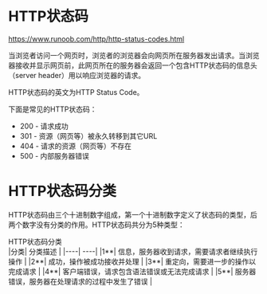 # HTTP状态码

https://www.runoob.com/http/http-status-codes.html

当浏览者访问一个网页时，浏览者的浏览器会向网页所在服务器发出请求。当浏览器接收并显示网页前，此网页所在的服务器会返回一个包含HTTP状态码的信息头（server header）用以响应浏览器的请求。

HTTP状态码的英文为HTTP Status Code。

下面是常见的HTTP状态码：

* 200 - 请求成功
* 301 - 资源（网页等）被永久转移到其它URL
* 404 - 请求的资源（网页等）不存在
* 500 - 内部服务器错误

# HTTP状态码分类
HTTP状态码由三个十进制数字组成，第一个十进制数字定义了状态码的类型，后两个数字没有分类的作用。HTTP状态码共分为5种类型：

HTTP状态码分类  
|分类|  分类描述  |
|----|  ----|
|1**|	信息，服务器收到请求，需要请求者继续执行操作    |
|2**|	成功，操作被成功接收并处理  |
|3**|   重定向，需要进一步的操作以完成请求  |
|4**|	客户端错误，请求包含语法错误或无法完成请求  |
|5**|	服务器错误，服务器在处理请求的过程中发生了错误  |